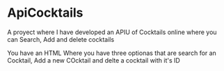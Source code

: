 # ApiCocktails
A proyect where I have developed an APIU of Cocktails online where you can Search, Add and delete cocktails

You have an HTML Where you have three optionas that are search for an Cocktail, Add a new COcktail and delte a cocktail with it's ID
